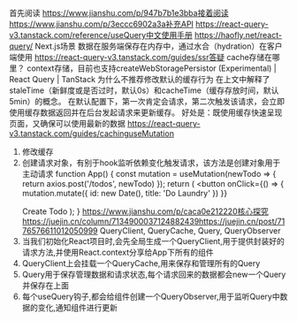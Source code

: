 首先阅读
https://www.jianshu.com/p/947b7b1e3bba接着阅读
https://www.jianshu.com/p/3eccc6902a3a补充API
https://react-query-v3.tanstack.com/reference/useQuery中文使用手册
https://haofly.net/react-query/
Next.js场景
数据在服务端保存在内存中，通过水合（hydration）在客户端使用
https://react-query-v3.tanstack.com/guides/ssr答疑
cache存储在哪里？
context存储，目前也支持createWebStoragePersistor (Experimental) | React Query | TanStack
为什么不推荐修改默认的缓存行为
在上文中解释了staleTime（新鲜度或是否过时，默认0s）和cacheTime（缓存存放时间，默认5min）的概念。
在默认配置下，第一次肯定会请求，第二次触发该请求，会立即使用缓存数据返回并在后台发起请求来更新缓存。
好处是：既使用缓存快速呈现页面，又确保可以使用最新的数据
https://react-query-v3.tanstack.com/guides/cachinguseMutation
1. 修改缓存
2. 创建请求对象，有别于hook监听依赖变化触发请求，该方法是创建对象用于主动请求
function App() {
   const mutation = useMutation(newTodo => {
     return axios.post('/todos', newTodo)
   });
  return (
  <button
    onClick={() => {
      mutation.mutate({ id: new Date(), title: 'Do Laundry' })
     }}
   >
     Create Todo
   </button>
  );
}
https://www.jianshu.com/p/caca0e212220核心探究
https://juejin.cn/column/7134900037124882439https://juejin.cn/post/7176576611012050999
QueryClient, QueryCache, Query, QueryObserver
1. 当我们初始化React项目时,会先全局生成一个QueryClient,用于提供封装好的请求方法,并使用React.context分享给App下所有的组件
2. QueryClient上会挂载一个QueryCache,用来保存和管理所有的Query
3. Query用于保存管理数据和请求状态,每个请求回来的数据都会new一个Query并保存在上面
4. 每个useQuery钩子,都会给组件创建一个QueryObserver,用于监听Query中数据的变化,通知组件进行更新